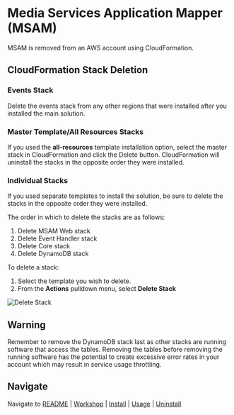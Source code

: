 # Media Services Application Mapper (MSAM)

MSAM is removed from an AWS account using CloudFormation.

## CloudFormation Stack Deletion

### Events Stack

Delete the events stack from any other regions that were installed after you installed the main solution.

### Master Template/All Resources Stacks

If you used the **all-resources** template installation option, select the master stack in CloudFormation and click the Delete button. CloudFormation will uninstall the stacks in the opposite order they were installed.

### Individual Stacks

If you used separate templates to install the solution, be sure to delete the stacks in the opposite order they were installed.

The order in which to delete the stacks are as follows:

1. Delete MSAM Web stack 
1. Delete Event Handler stack
1. Delete Core stack
1. Delete DynamoDB stack

To delete a stack:

1. Select the template you wish to delete.
2. From the **Actions** pulldown menu, select **Delete Stack**
 
![Delete Stack](images/cfn-delete-stack.jpeg)

## Warning

Remember to remove the DynamoDB stack last as other stacks are running software that access the tables. Removing the tables before removing the running software has the potential to create excessive error rates in your account which may result in service usage throttling.

## Navigate

Navigate to [README](README.md) | [Workshop](WORKSHOP.md) | [Install](INSTALL.md) | [Usage](USAGE.md) | [Uninstall](UNINSTALL.md)
